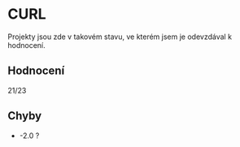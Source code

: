 # CURL

Projekty jsou zde v takovém stavu, ve kterém jsem je odevzdával k hodnocení.

## Hodnocení

 21/23

## Chyby

 * -2.0 ?

